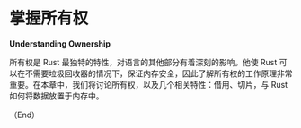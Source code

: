 # 掌握所有权

**Understanding Ownership**

所有权是 Rust 最独特的特性，对语言的其他部分有着深刻的影响。他使 Rust 可以在不需要垃圾回收器的情况下，保证内存安全，因此了解所有权的工作原理非常重要。在本章中，我们将讨论所有权，以及几个相关特性：借用、切片，与 Rust 如何将数据放置于内存中。


（End）


